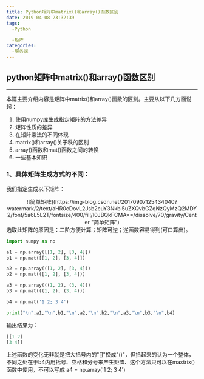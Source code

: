 ```yaml
---
title: Python矩阵中matrix()和array()函数区别
date: 2019-04-08 23:32:39
tags:
  -Python
  
  -矩阵
categories:
  -服务端
---
```

## python矩阵中matrix()和array()函数区别

***
本篇主要介绍内容是矩阵中matrix()和array()函数的区别。主要从以下几方面说起：

1. 使用numpy库生成指定矩阵的方法差异
2. 矩阵性质的差异
3. 在矩阵乘法的不同体现
4. matrix()和array()关于秩的区别
5. array()函数和mat()函数之间的转换
6. 一些基本知识

### 1、具体矩阵生成方式的不同：

我们指定生成以下矩阵：
<div align="center">
![简单矩阵](https://img-blog.csdn.net/20170907125434040?watermark/2/text/aHR0cDovL2Jsb2cuY3Nkbi5uZXQvbGZqNzQyMzQ2MDY2/font/5a6L5L2T/fontsize/400/fill/I0JBQkFCMA==/dissolve/70/gravity/Center  "简单矩阵")
</div>
选取此矩阵的原因是：二阶方便计算；矩阵可逆；逆函数容易得到(可口算出)。

```python
import numpy as np

a1 = np.array([[1, 2], [3, 4]])
b1 = np.mat([[1, 2], [3, 4]])

a2 = np.array(([1, 2], [3, 4]))
b2 = np.mat(([1, 2], [3, 4]))

a3 = np.array(((1, 2), (3, 4)))
b3 = np.mat(((1, 2), (3, 4)))

b4 = np.mat('1 2; 3 4')

print("\n",a1,"\n",b1,"\n",a2,"\n",b2,"\n",a3,"\n",b3,"\n",b4)
```

输出结果为：
```python
[[1 2]
[3 4]]
```
上述函数的变化无非就是把大括号内的"[]"换成"()"，但括起来的认为一个整体，不同之处在于b4内用括号、空格和分号来产生矩阵、这个方法只可以在maxtrix()函数中使用，不可以写成 a4 = np.array('1 2; 3 4')

